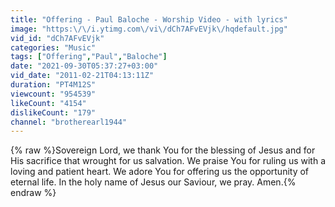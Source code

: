 ```yaml
---
title: "Offering - Paul Baloche - Worship Video - with lyrics"
image: "https:\/\/i.ytimg.com\/vi\/dCh7AFvEVjk\/hqdefault.jpg"
vid_id: "dCh7AFvEVjk"
categories: "Music"
tags: ["Offering","Paul","Baloche"]
date: "2021-09-30T05:37:27+03:00"
vid_date: "2011-02-21T04:13:11Z"
duration: "PT4M12S"
viewcount: "954539"
likeCount: "4154"
dislikeCount: "179"
channel: "brotherearl1944"
---
```

{% raw %}Sovereign Lord, we thank You for the blessing of Jesus and for His sacrifice that wrought for us salvation. We praise You for ruling us with a loving and patient heart. We adore You for offering us the opportunity of eternal life. In the holy name of Jesus our Saviour, we pray. Amen.{% endraw %}
